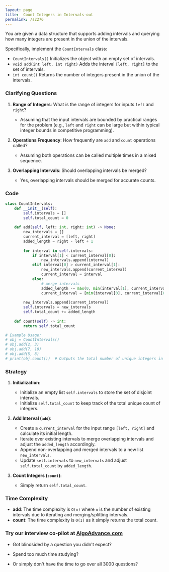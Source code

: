 ```yaml
---
layout: page
title:  Count Integers in Intervals-out
permalink: /s2276
---
```

You are given a data structure that supports adding intervals and querying how many integers are present in the union of the intervals.

Specifically, implement the `CountIntervals` class:
- `CountIntervals()` Initializes the object with an empty set of intervals.
- `void add(int left, int right)` Adds the interval `[left, right]` to the set of intervals.
- `int count()` Returns the number of integers present in the union of the intervals.

### Clarifying Questions
1. **Range of Integers**: What is the range of integers for inputs `left` and `right`?
    - Assuming that the input intervals are bounded by practical ranges for the problem (e.g., `left` and `right` can be large but within typical integer bounds in competitive programming).

2. **Operations Frequency**: How frequently are `add` and `count` operations called?
    - Assuming both operations can be called multiple times in a mixed sequence.

3. **Overlapping Intervals**: Should overlapping intervals be merged?
    - Yes, overlapping intervals should be merged for accurate counts.

### Code

```python
class CountIntervals:
    def __init__(self):
        self.intervals = []
        self.total_count = 0
    
    def add(self, left: int, right: int) -> None:
        new_intervals = []
        current_interval = [left, right]
        added_length = right - left + 1
        
        for interval in self.intervals:
            if interval[1] < current_interval[0]:
                new_intervals.append(interval)
            elif interval[0] > current_interval[1]:
                new_intervals.append(current_interval)
                current_interval = interval
            else:
                # merge intervals
                added_length -= max(0, min(interval[1], current_interval[1]) - max(interval[0], current_interval[0]) + 1)
                current_interval = [min(interval[0], current_interval[0]), max(interval[1], current_interval[1])]
        
        new_intervals.append(current_interval)
        self.intervals = new_intervals
        self.total_count += added_length
    
    def count(self) -> int:
        return self.total_count

# Example Usage:
# obj = CountIntervals()
# obj.add(2, 3)
# obj.add(7, 10)
# obj.add(5, 8)
# print(obj.count())  # Outputs the total number of unique integers in the union of added intervals.
```

### Strategy
1. **Initialization**:
   - Initialize an empty list `self.intervals` to store the set of disjoint intervals.
   - Initialize `self.total_count` to keep track of the total unique count of integers.

2. **Add Interval (`add`)**:
   - Create a `current_interval` for the input range `[left, right]` and calculate its initial length.
   - Iterate over existing intervals to merge overlapping intervals and adjust the `added_length` accordingly.
   - Append non-overlapping and merged intervals to a new list `new_intervals`.
   - Update `self.intervals` to `new_intervals` and adjust `self.total_count` by `added_length`.

3. **Count Integers (`count`)**:
   - Simply return `self.total_count`.

### Time Complexity
- **add**: The time complexity is `O(n)` where `n` is the number of existing intervals due to iterating and merging/splitting intervals.
- **count**: The time complexity is `O(1)` as it simply returns the total count.


### Try our interview co-pilot at [AlgoAdvance.com](https://algoAdvance.com)

- Got blindsided by a question you didn't expect?

- Spend too much time studying?

- Or simply don't have the time to go over all 3000 questions?

